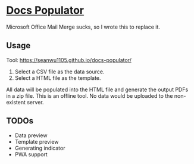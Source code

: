 # [Docs Populator](https://seanwu1105.github.io/docs-populator/)

Microsoft Office Mail Merge sucks, so I wrote this to replace it.

## Usage

Tool: https://seanwu1105.github.io/docs-populator/

1. Select a CSV file as the data source.
2. Select a HTML file as the template.

All data will be populated into the HTML file and generate the output PDFs in a
zip file. This is an offline tool. No data would be uploaded to the non-existent
server.

## TODOs

- Data preview
- Template preview
- Generating indicator
- PWA support
